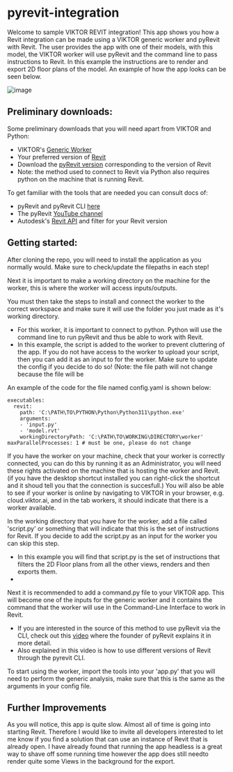 # pyrevit-integration

Welcome to sample VIKTOR REVIT integration! 
This app shows you how a Revit integration can be made using a VIKTOR generic worker and pyRevit with Revit. The user provides the app with one of their models, with this model, the VIKTOR worker will use pyRevit and the command line to pass instructions to Revit. In this example the instructions are to render and export 2D floor plans of the model.
An example of how the app looks can be seen below.

![image](https://github.com/viktor-platform/pyrevit-integration/assets/123568967/adff379c-8358-43c7-9b84-5c44ea31ea2c)


## Preliminary downloads:
Some preliminary downloads that you will need apart from VIKTOR and Python:
- VIKTOR's [Generic Worker](https://docs.viktor.ai/docs/worker/)
-  Your preferred version of [Revit](https://www.autodesk.nl/products/revit/overview?term=1-YEAR&tab=subscription)
-  Download the [pyRevit version](https://github.com/eirannejad/pyRevit) corresponding to the version of Revit
-  Note: the method used to connect to Revit via Python also requires python on the machine that is running Revit. 

To get familiar with the tools that are needed you can consult docs of:
- pyRevit and pyRevit CLI [here](https://pyrevitlabs.notion.site/pyRevit-CLI-c50de95259114db795db5bd3f19f8e2a)
- The pyRevit [YouTube channel](https://www.youtube.com/c/pyRevit)
- Autodesk's [Revit API](https://www.revitapidocs.com/) and filter for your Revit version

## Getting started:

After cloning the repo, you will need to install the application as you normally would. Make sure to check/update the filepaths in each step!

Next it is important to make a working directory on the machine for the worker, this is where the worker will access inputs/outputs.

You must then take the steps to install and connect the worker to the correct workspace and make sure it will use the folder you just made as it's working directory.
- For this worker, it is important to connect to python. Python will use the command line to run pyRevit and thus be able to work with Revit. 
- In this example, the script is added to the worker to prevent cluttering of the app. If you do not have access to the worker to upload your script, then you can add it as an input to for the worker. Make sure to update the config if you decide to do so! (Note: the file path will not change because the file will be  

An example of the code for the file named config.yaml is shown below:

```
executables:
  revit:
    path: 'C:\PATH\TO\PYTHON\Python\Python311\python.exe'
    arguments:
    - 'input.py'
    - 'model.rvt'
    workingDirectoryPath: 'C:\PATH\TO\WORKING\DIRECTORY\worker'
maxParallelProcesses: 1 # must be one, please do not change
```


If you have the worker on your machine, check that your worker is correctly connected, you can do this by running it as an Administrator, you will need these rights activated on the machine that is hosting the worker and Revit. (if you have the desktop shortcut installed you can right-click the shortcut and it shoud tell you that the connection is succesfull.)
You will also be able to see if your worker is online by navigating to VIKTOR in your browser, e.g. cloud.viktor.ai, and in the tab workers, it should indicate that there is a worker available. 

In the working directory that you have for the worker, add a file called 'script.py' or something that will indicate that this is the set of instructions for Revit. If you decide to add the script.py as an input for the worker you can skip this step.
- In this example you will find that script.py is the set of instructions that filters the 2D Floor plans from all the other views, renders and then exports them.
- 
Next it is recommended to add a command.py file to your VIKTOR app. This will become one of the inputs for the generic worker and it contains the command that the worker will use in the Command-Line Interface to work in Revit.
- If you are interested in the source of this method to use pyRevit via the CLI, check out this [video](https://www.youtube.com/watch?v=_HldsaHA8i8) where the founder of pyRevit explains it in more detail.
- Also explained in this video is how to use different versions of Revit through the pyrevit CLI.

To start using the worker, import the tools into your 'app.py' that you will need to perform the generic analysis, make sure that this is the same as the arguments in your config file. 

## Further Improvements
As you will notice, this app is quite slow. Almost all of time is going into starting Revit. Therefore I would like to invite all developers interested to let me know if you find a solution that can use an instance of Revit that is already open.
I have already found that running the app headless is a great way to shave off some running time however the app does still needto render quite some Views in the background for the export. 

